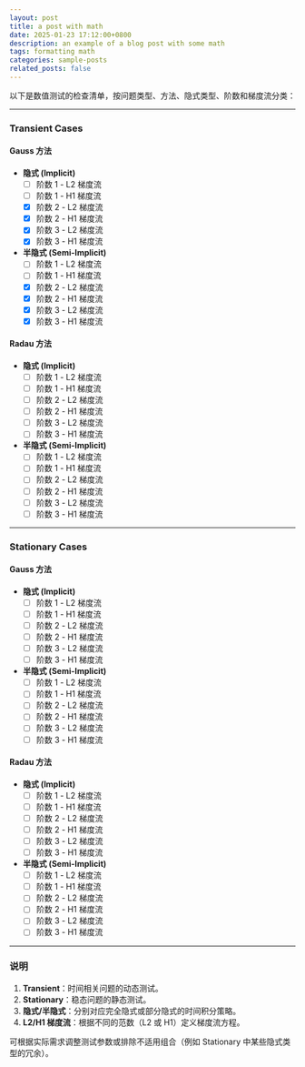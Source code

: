 ```yaml
---
layout: post
title: a post with math
date: 2025-01-23 17:12:00+0800
description: an example of a blog post with some math
tags: formatting math
categories: sample-posts
related_posts: false
---
```



以下是数值测试的检查清单，按问题类型、方法、隐式类型、阶数和梯度流分类：

---

### **Transient Cases**

#### **Gauss 方法**
- **隐式 (Implicit)**
  - [ ] 阶数 1 - L2 梯度流
  - [ ] 阶数 1 - H1 梯度流
  - [x] 阶数 2 - L2 梯度流
  - [x] 阶数 2 - H1 梯度流
  - [x] 阶数 3 - L2 梯度流
  - [x] 阶数 3 - H1 梯度流
- **半隐式 (Semi-Implicit)**
  - [ ] 阶数 1 - L2 梯度流
  - [ ] 阶数 1 - H1 梯度流
  - [x] 阶数 2 - L2 梯度流
  - [x] 阶数 2 - H1 梯度流
  - [x] 阶数 3 - L2 梯度流
  - [x] 阶数 3 - H1 梯度流

#### **Radau 方法**
- **隐式 (Implicit)**
  - [ ] 阶数 1 - L2 梯度流
  - [ ] 阶数 1 - H1 梯度流
  - [ ] 阶数 2 - L2 梯度流
  - [ ] 阶数 2 - H1 梯度流
  - [ ] 阶数 3 - L2 梯度流
  - [ ] 阶数 3 - H1 梯度流
- **半隐式 (Semi-Implicit)**
  - [ ] 阶数 1 - L2 梯度流
  - [ ] 阶数 1 - H1 梯度流
  - [ ] 阶数 2 - L2 梯度流
  - [ ] 阶数 2 - H1 梯度流
  - [ ] 阶数 3 - L2 梯度流
  - [ ] 阶数 3 - H1 梯度流

---

### **Stationary Cases**

#### **Gauss 方法**
- **隐式 (Implicit)**
  - [ ] 阶数 1 - L2 梯度流
  - [ ] 阶数 1 - H1 梯度流
  - [ ] 阶数 2 - L2 梯度流
  - [ ] 阶数 2 - H1 梯度流
  - [ ] 阶数 3 - L2 梯度流
  - [ ] 阶数 3 - H1 梯度流
- **半隐式 (Semi-Implicit)**
  - [ ] 阶数 1 - L2 梯度流
  - [ ] 阶数 1 - H1 梯度流
  - [ ] 阶数 2 - L2 梯度流
  - [ ] 阶数 2 - H1 梯度流
  - [ ] 阶数 3 - L2 梯度流
  - [ ] 阶数 3 - H1 梯度流

#### **Radau 方法**
- **隐式 (Implicit)**
  - [ ] 阶数 1 - L2 梯度流
  - [ ] 阶数 1 - H1 梯度流
  - [ ] 阶数 2 - L2 梯度流
  - [ ] 阶数 2 - H1 梯度流
  - [ ] 阶数 3 - L2 梯度流
  - [ ] 阶数 3 - H1 梯度流
- **半隐式 (Semi-Implicit)**
  - [ ] 阶数 1 - L2 梯度流
  - [ ] 阶数 1 - H1 梯度流
  - [ ] 阶数 2 - L2 梯度流
  - [ ] 阶数 2 - H1 梯度流
  - [ ] 阶数 3 - L2 梯度流
  - [ ] 阶数 3 - H1 梯度流

---

### **说明**
1. **Transient**：时间相关问题的动态测试。
2. **Stationary**：稳态问题的静态测试。
3. **隐式/半隐式**：分别对应完全隐式或部分隐式的时间积分策略。
4. **L2/H1 梯度流**：根据不同的范数（L2 或 H1）定义梯度流方程。

可根据实际需求调整测试参数或排除不适用组合（例如 Stationary 中某些隐式类型的冗余）。